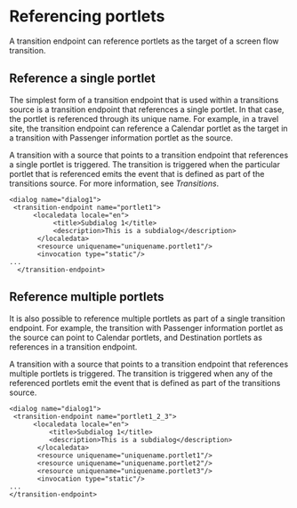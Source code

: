 # Referencing portlets

A transition endpoint can reference portlets as the target of a screen flow transition.

## Reference a single portlet

The simplest form of a transition endpoint that is used within a transitions source is a transition endpoint that references a single portlet. In that case, the portlet is referenced through its unique name. For example, in a travel site, the transition endpoint can reference a Calendar portlet as the target in a transition with Passenger information portlet as the source.

A transition with a source that points to a transition endpoint that references a single portlet is triggered. The transition is triggered when the particular portlet that is referenced emits the event that is defined as part of the transitions source. For more information, see *Transitions*.

```
<dialog name="dialog1">
 <transition-endpoint name="portlet1">
      <localedata locale="en">
           <title>Subdialog 1</title>
           <description>This is a subdialog</description>
       </localedata>
       <resource uniquename="uniquename.portlet1"/>
       <invocation type="static"/>
...
  </transition-endpoint>
```

## Reference multiple portlets

It is also possible to reference multiple portlets as part of a single transition endpoint. For example, the transition with Passenger information portlet as the source can point to Calendar portlets, and Destination portlets as references in a transition endpoint.

A transition with a source that points to a transition endpoint that references multiple portlets is triggered. The transition is triggered when any of the referenced portlets emit the event that is defined as part of the transitions source.

```
<dialog name="dialog1">
 <transition-endpoint name="portlet1_2_3">
      <localedata locale="en">
          <title>Subdialog 1</title>
          <description>This is a subdialog</description>
       </localedata>
       <resource uniquename="uniquename.portlet1"/>
       <resource uniquename="uniquename.portlet2"/>
       <resource uniquename="uniquename.portlet3"/>
       <invocation type="static"/>
...
</transition-endpoint>     
```



